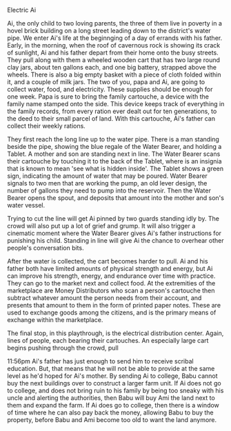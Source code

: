 Electric Ai

Ai, the only child to two loving parents, the three of them live in poverty in a hovel brick building on a long street leading down to the district's water pipe. We enter Ai's life at the beginnging of a day of errands with his father. Early, in the morning, when the roof of cavernous rock is showing its crack of sunlight, Ai and his father depart from their home onto the busy streets. They pull along with them a wheeled wooden cart that has two large round clay jars, about ten gallons each, and one big battery, strapped above the wheels. There is also a big empty basket with a piece of cloth folded within it, and a couple of milk jars. The two of you, papa and Ai, are going to collect water, food, and electricity. These supplies should be enough for one week. Papa is sure to bring the family cartouche, a device with the family name stamped onto the side. This device keeps track of everything in the family records, from every ration ever dealt out for ten generations, to the deed to their small parcel of land. With this cartouche, Ai's father can collect their weekly rations. 

They first reach the long line up to the water pipe. There is a man standing beside the pipe, showing the blue regale of the Water Bearer, and holding a Tablet. A mother and son are standing next in line. The Water Bearer scans their cartouche by touching it to the back of the Tablet, where is an insignia that is known to mean 'see what is hidden inside'. The Tablet shows a green sign, indicating the amount of water that may be poured. Water Bearer signals to two men that are working the pump, an old lever design, the number of gallons they need to pump into the reservoir. Then the Water Bearer opens the spout, and deposits that amount into the mother and son's water vessel.

Trying to cut the line will get Ai pinned by two guards standing idly by. The crowd will also put up a lot of grief and grump. It will also trigger a cinematic moment where the Water Bearer gives Ai's father instructions for punishing his child. Standing in line will give Ai the chance to overhear other people's conversation bits. 

After the water is collected, the cart becomes harder to pull. Ai and his father both have limited amounts of physical strength and energy, but Ai can improve his strength, energy, and endurance over time with practice. They can go to the market next and collect food. At the extremities of the marketplace are Money Distributors who scan a person's cartouche then subtract whatever amount the person needs from their account, and presents that amount to them in the form of printed paper notes. These are used to exchange goods among the citizens, and is the primary means of exchange within the marketplace.

The final stop, in this playthrough, is the electrical distribution center. Again, lines of people, each bearing their cartouches. An especially large cart begins pushing through the crowd, pull

11:56pm
Ai's father has just enough to send him to receive scribal education. But, that means that he will not be able to provide at the same level as he'd hoped for Ai's mother. By sending Ai to college, Babu cannot buy the next buildings over to construct a larger farm unit. If Ai does not go to college, and does not bring ruin to his family by being too sneaky with his uncle and alerting the authorities, then Babu will buy Ami the land next to them and expand the farm. If Ai does go to college, then there is a window of time where he can also pay back the money, allowing Babu to buy the property, before Babu and Ami become too old to want the land anymore. 
